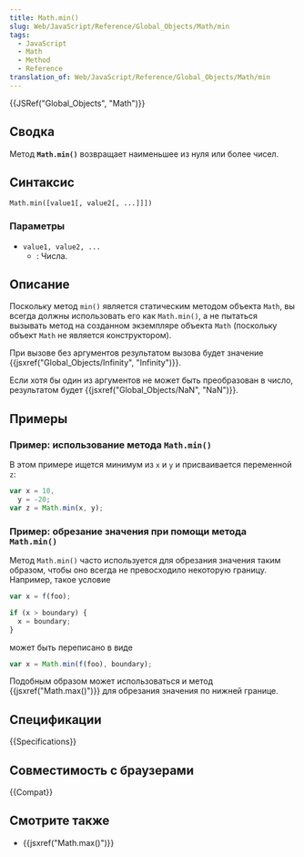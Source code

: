 ```yaml
---
title: Math.min()
slug: Web/JavaScript/Reference/Global_Objects/Math/min
tags:
  - JavaScript
  - Math
  - Method
  - Reference
translation_of: Web/JavaScript/Reference/Global_Objects/Math/min
---
```


{{JSRef("Global_Objects", "Math")}}

## Сводка

Метод **`Math.min()`** возвращает наименьшее из нуля или более чисел.

## Синтаксис

```
Math.min([value1[, value2[, ...]]])
```

### Параметры

- `value1, value2, ...`
  - : Числа.

## Описание

Поскольку метод `min()` является статическим методом объекта `Math`, вы всегда должны использовать его как `Math.min()`, а не пытаться вызывать метод на созданном экземпляре объекта `Math` (поскольку объект `Math` не является конструктором).

При вызове без аргументов результатом вызова будет значение {{jsxref("Global_Objects/Infinity", "Infinity")}}.

Если хотя бы один из аргументов не может быть преобразован в число, результатом будет {{jsxref("Global_Objects/NaN", "NaN")}}.

## Примеры

### Пример: использование метода `Math.min()`

В этом примере ищется минимум из `x` и `y` и присваивается переменной `z`:

```js
var x = 10,
  y = -20;
var z = Math.min(x, y);
```

### Пример: обрезание значения при помощи метода `Math.min()`

Метод `Math.min()` часто используется для обрезания значения таким образом, чтобы оно всегда не превосходило некоторую границу. Например, такое условие

```js
var x = f(foo);

if (x > boundary) {
  x = boundary;
}
```

может быть переписано в виде

```js
var x = Math.min(f(foo), boundary);
```

Подобным образом может использоваться и метод {{jsxref("Math.max()")}} для обрезания значения по нижней границе.

## Спецификации

{{Specifications}}

## Совместимость с браузерами

{{Compat}}

## Смотрите также

- {{jsxref("Math.max()")}}

